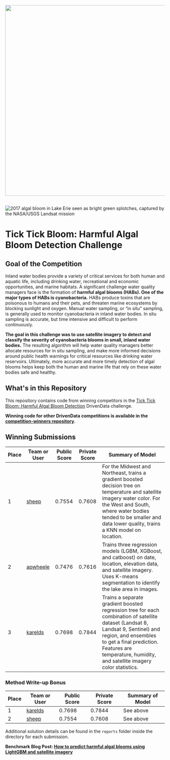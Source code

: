 [<img src='https://s3.amazonaws.com/drivendata-public-assets/logo-white-blue.png' width='600'>](https://www.drivendata.org/)
<br><br>

![2017 algal bloom in Lake Erie seen as bright green splotches, captured by the NASA/USGS Landsat mission](https://drivendata-public-assets.s3.amazonaws.com/competition_cyano_banner.jpeg)

# Tick Tick Bloom: Harmful Algal Bloom Detection Challenge

## Goal of the Competition

Inland water bodies provide a variety of critical services for both human and aquatic life, including drinking water, recreational and economic opportunities, and marine habitats. A significant challenge water quality managers face is the formation of **harmful algal blooms (HABs). One of the major types of HABs is cyanobacteria.** HABs produce toxins that are poisonous to humans and their pets, and threaten marine ecosystems by blocking sunlight and oxygen. Manual water sampling, or “in situ” sampling, is generally used to monitor cyanobacteria in inland water bodies. In situ sampling is accurate, but time intensive and difficult to perform continuously.

**The goal in this challenge was to use satellite imagery to detect and classify the severity of cyanobacteria blooms in small, inland water bodies.** The resulting algorithm will help water quality managers better allocate resources for in situ sampling, and make more informed decisions around public health warnings for critical resources like drinking water reservoirs. Ultimately, more accurate and more timely detection of algal blooms helps keep both the human and marine life that rely on these water bodies safe and healthy.

## What's in this Repository

This repository contains code from winning competitors in the [Tick Tick Bloom: Harmful Algal Bloom Detection](https://www.drivendata.org/competitions/143/tick-tick-bloom/page/649/) DrivenData challenge.

**Winning code for other DrivenData competitions is available in the [competition-winners repository](https://github.com/drivendataorg/competition-winners).**

## Winning Submissions

Place | Team or User | Public Score | Private Score | Summary of Model
--- | --- | ---   | ---   | ---
1   | [sheep](https://www.drivendata.org/users/sheep/) | 0.7554 | 0.7608 | For the Midwest and Northeast, trains a gradient boosted decision tree on temperature and satellite imagery water color. For the West and South, where water bodies tended to be smaller and data lower quality, trains a KNN model on location.
2   | [apwheele](https://www.drivendata.org/users/apwheele/) | 0.7476 | 0.7616 | Trains three regression models (LGBM, XGBoost, and catboost) on date, location, elevation data, and satellite imagery. Uses K-means segmentation to identify the lake area in images.
3   | [karelds](https://www.drivendata.org/users/karelds/) | 0.7698 | 0.7844 | Trains a separate gradient boosted regression tree for each combination of satellite dataset (Landsat 8, Landsat 9, Sentinel) and region, and ensembles to get a final prediction. Features are temperature, humidity, and satellite imagery color statistics.

### Method Write-up Bonus

Place | Team or User | Public Score | Private Score | Summary of Model
--- | --- | ---   | ---   | ---
1 | [karelds](https://www.drivendata.org/users/karelds/) | 0.7698 | 0.7844 | See above
2 | [sheep](https://www.drivendata.org/users/sheep/) | 0.7554 | 0.7608 | See above

Additional solution details can be found in the `reports` folder inside the directory for each submission.

**Benchmark Blog Post: [How to predict harmful algal blooms using LightGBM and satellite imagery](https://drivendata.co/blog/tick-tick-bloom-benchmark)**